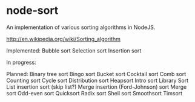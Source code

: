 node-sort
=========

An implementation of various sorting algorithms in NodeJS.

http://en.wikipedia.org/wiki/Sorting_algorithm

Implemented:
    Bubble sort
    Selection sort
    Insertion sort

In progress:

Planned:
    Binary tree sort
    Bingo sort
    Bucket sort
    Cocktail sort
    Comb sort
    Counting sort
    Cycle sort
    Distribution sort
    Heapsort
    Intro sort
    Library Sort
    List insertion sort (skip list?)
    Merge insertion (Ford-Johnson) sort
    Merge sort
    Odd-even sort
    Quicksort
    Radix sort
    Shell sort
    Smoothsort
    Timsort
